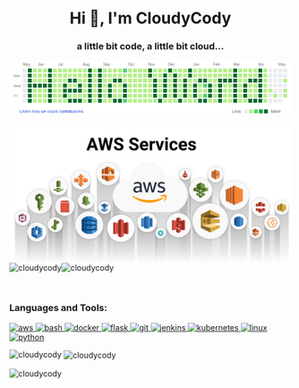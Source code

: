 <h1 align="center">Hi 👋, I'm CloudyCody</h1>
<h3 align="center">a little bit code, a little bit cloud...</h3>
<p><img align="center" src="Hello.png" alt="cloudycody" /></p>
<p><img align="left" src="AWS (2).png" alt="cloudycody" /></p>
<p><img align="left" src="DEVOPS.gif" alt="cloudycody" /></p>

<p align="left"> <img src="https://komarev.com/ghpvc/?username=cloudycody&label=Profile%20views&color=0e75b6&style=flat" alt="cloudycody" /> </p>

<p align="left"> <a href="https://twitter.com/" target="blank"><img src="https://img.shields.io/twitter/follow/?logo=twitter&style=for-the-badge" alt="" /></a> </p>


<h3 align="left">Languages and Tools:</h3>
<p align="left"> <a href="https://aws.amazon.com" target="_blank"> <img src="https://devicons.github.io/devicon/devicon.git/icons/amazonwebservices/amazonwebservices-original-wordmark.svg" alt="aws" width="40" height="40"/> </a> <a href="https://www.gnu.org/software/bash/" target="_blank"> <img src="https://www.vectorlogo.zone/logos/gnu_bash/gnu_bash-icon.svg" alt="bash" width="40" height="40"/> </a> <a href="https://www.docker.com/" target="_blank"> <img src="https://devicons.github.io/devicon/devicon.git/icons/docker/docker-original-wordmark.svg" alt="docker" width="40" height="40"/> </a> <a href="https://flask.palletsprojects.com/" target="_blank"> <img src="https://www.vectorlogo.zone/logos/pocoo_flask/pocoo_flask-icon.svg" alt="flask" width="40" height="40"/> </a> <a href="https://git-scm.com/" target="_blank"> <img src="https://www.vectorlogo.zone/logos/git-scm/git-scm-icon.svg" alt="git" width="40" height="40"/> </a> <a href="https://www.jenkins.io" target="_blank"> <img src="https://www.vectorlogo.zone/logos/jenkins/jenkins-icon.svg" alt="jenkins" width="40" height="40"/> </a> <a href="https://kubernetes.io" target="_blank"> <img src="https://www.vectorlogo.zone/logos/kubernetes/kubernetes-icon.svg" alt="kubernetes" width="40" height="40"/> </a> <a href="https://www.linux.org/" target="_blank"> <img src="https://devicons.github.io/devicon/devicon.git/icons/linux/linux-original.svg" alt="linux" width="40" height="40"/> </a> <a href="https://www.python.org" target="_blank"> <img src="https://devicons.github.io/devicon/devicon.git/icons/python/python-original.svg" alt="python" width="40" height="40"/> </a> </p>

<p><img align="left" src="https://github-readme-stats.vercel.app/api/top-langs?username=cloudycody&show_icons=true&locale=en&layout=compact" alt="cloudycody" /></p>

<p>&nbsp;<img align="center" src="https://github-readme-stats.vercel.app/api?username=cloudycody&show_icons=true&locale=en" alt="cloudycody" /></p>

<p><img align="center" src="https://github-readme-streak-stats.herokuapp.com/?user=cloudycody&" alt="cloudycody" /></p>

